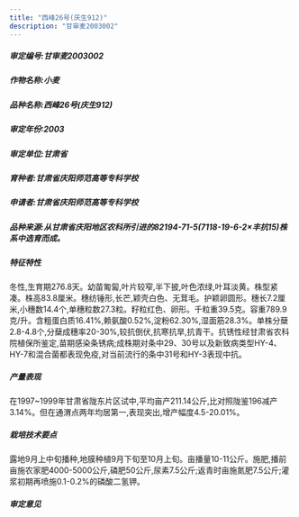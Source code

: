 ```yaml
---
title: "西峰26号(庆生912)"
description: "甘审麦2003002"
---
```

##### 审定编号:甘审麦2003002

##### 作物名称:小麦

##### 品种名称:西峰26号(庆生912)

##### 审定年份:2003

##### 审定单位:甘肃省

##### 育种者:甘肃省庆阳师范高等专科学校

##### 申请者:甘肃省庆阳师范高等专科学校

##### 品种来源:从甘肃省庆阳地区农科所引进的82194-71-5(7118-19-6-2×丰抗15)株系中选育而成。

##### 特征特性
冬性,生育期276.8天。幼苗匍匐,叶片较窄,半下披,叶色浓绿,叶耳淡黄。株型紧凑。株高83.8厘米。穗纺锤形,长芒,颖壳白色、无茸毛。护颖卵圆形。穗长7.2厘米,小穗数14.4个,单穗粒数27.3粒。籽粒红色、卵形。千粒重39.5克。容重789.9克/升。含粗蛋白质16.41%,赖氨酸0.52%,淀粉62.30%,湿面筋28.3%。单株分蘖2.8-4.8个,分蘖成穗率20-30%,较抗倒伏,抗寒抗旱,抗青干。抗锈性经甘肃省农科院植保所鉴定,苗期感染条锈病;成株期对条中29、30号以及新致病类型HY-4、HY-7和混合菌都表现免疫,对当前流行的条中31号和HY-3表现中抗。

##### 产量表现
在1997~1999年甘肃省陇东片区试中,平均亩产211.14公斤,比对照陇鉴196减产3.14%。但在通渭点两年均居第一,表现突出,增产幅度4.5-20.01%。

##### 栽培技术要点
露地9月上中旬播种,地膜种植9月下旬至10月上旬。亩播量10-11公斤。施肥,播前亩施农家肥4000-5000公斤,磷肥50公斤,尿素7.5公斤;返青时亩施氮肥7.5公斤;灌浆初期再喷施0.1-0.2%的磷酸二氢钾。

##### 审定意见

